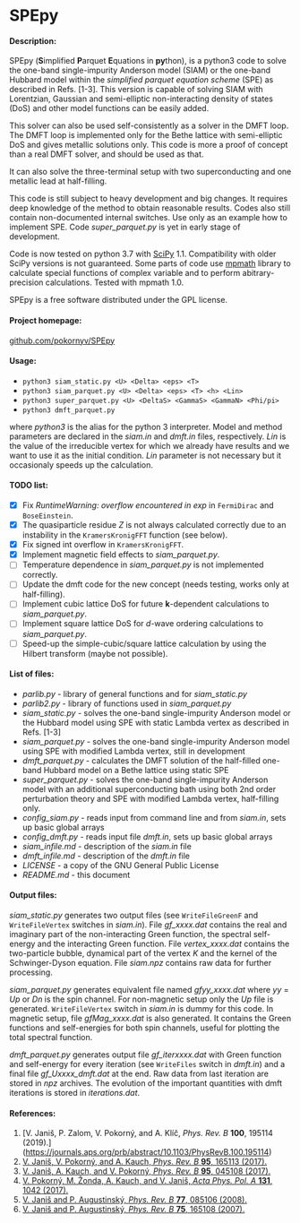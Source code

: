 SPEpy
=====
#### Description:

SPEpy (**S**implified **P**arquet **E**quations in **py**thon), is a python3 code to solve 
the one-band single-impurity Anderson model (SIAM) or the one-band Hubbard model within the 
_simplified parquet equation scheme_ (SPE) as described in Refs. [1-3].
This version is capable of solving SIAM with Lorentzian, Gaussian and semi-elliptic
non-interacting density of states (DoS) and other model functions can be easily added.  

This solver can also be used self-consistently as a solver in the DMFT loop. 
The DMFT loop is implemented only for the Bethe lattice with semi-elliptic DoS and gives metallic 
solutions only. This code is more a proof of concept than a real DMFT solver, and should be used 
as that.  

It can also solve the three-terminal setup with two superconducting and one metallic lead at half-filling.  

This code is still subject to heavy development and big changes. 
It requires deep knowledge of the method to obtain reasonable results. 
Codes also still contain non-documented internal switches. 
Use only as an example how to implement SPE. Code *super_parquet.py* is yet in early stage 
of development.  

Code is now tested on python 3.7 with [SciPy](https://www.scipy.org) 1.1. 
Compatibility with older SciPy versions is not guaranteed. 
Some parts of code use [mpmath](http://mpmath.org) library to calculate special functions 
of complex variable and to perform abitrary-precision calculations. Tested with mpmath 1.0.

SPEpy is a free software distributed under the GPL license.

#### Project homepage:
[github.com/pokornyv/SPEpy](https://github.com/pokornyv/SPEpy)

#### Usage:
- `python3 siam_static.py <U> <Delta> <eps> <T>`  
- `python3 siam_parquet.py <U> <Delta> <eps> <T> <h> <Lin>`  
- `python3 super_parquet.py <U> <DeltaS> <GammaS> <GammaN> <Phi/pi>`  
- `python3 dmft_parquet.py`  

where *python3* is the alias for the python 3 interpreter. Model and method parameters are declared 
in the *siam.in* and *dmft.in* files, respectively. *Lin* is the value of the irreducible vertex 
for which we already have results and we want to use it as the initial condition. 
*Lin* parameter is not necessary but it occasionaly speeds up the calculation.

#### TODO list:
- [x] Fix *RuntimeWarning: overflow encountered in exp* in `FermiDirac` and `BoseEinstein`.
- [x] The quasiparticle residue *Z* is not always calculated correctly due to an instability in the 
`KramersKronigFFT` function (see below).
- [x] Fix signed int overflow in `KramersKronigFFT`.
- [x] Implement magnetic field effects to *siam_parquet.py*.
- [ ] Temperature dependence in *siam_parquet.py* is not implemented correctly.
- [ ] Update the dmft code for the new concept (needs testing, works only at half-filling).
- [ ] Implement cubic lattice DoS for future **k**-dependent calculations to *siam_parquet.py*.
- [ ] Implement square lattice DoS for *d*-wave ordering calculations to *siam_parquet.py*.
- [ ] Speed-up the simple-cubic/square lattice calculation by using the Hilbert transform 
(maybe not possible).

#### List of files:
- *parlib.py* - library of general functions and for *siam_static.py*
- *parlib2.py* - library of functions used in *siam_parquet.py*
- *siam_static.py* - solves the one-band single-impurity Anderson model or the Hubbard model using 
SPE with static Lambda vertex as described in Refs. [1-3]
- *siam_parquet.py* - solves the one-band single-impurity Anderson model using SPE with modified 
Lambda vertex, still in development
- *dmft_parquet.py* - calculates the DMFT solution of the half-filled one-band Hubbard model 
on a Bethe lattice using static SPE
- *super_parquet.py* - solves the one-band single-impurity Anderson model with an additional superconducting
bath using both 2nd order perturbation theory and SPE with modified Lambda vertex, half-filling only.
- *config_siam.py* - reads input from command line and from *siam.in*, sets up basic global arrays
- *config_dmft.py* - reads input file *dmft.in*, sets up basic global arrays
- *siam_infile.md* - description of the *siam.in* file
- *dmft_infile.md* - description of the *dmft.in* file
- *LICENSE* - a copy of the GNU General Public License
- *README.md* - this document

#### Output files:
*siam_static.py* generates two output files (see `WriteFileGreenF` and `WriteFileVertex` 
switches in *siam.in*). File *gf_xxxx.dat* contains the real and imaginary part of the 
non-interacting Green function, the spectral self-energy and the interacting Green function. 
File *vertex_xxxx.dat* contains the two-particle bubble, dynamical part of the vertex *K* and the 
kernel of the Schwinger-Dyson equation. File *siam.npz* contains raw data for further processing.

*siam_parquet.py* generates equivalent file named *gfyy_xxxx.dat* where *yy* = *Up* or *Dn* is 
the spin channel. For non-magnetic setup only the *Up* file is generated. `WriteFileVertex` switch 
in *siam.in* is dummy for this code. In magnetic setup, file *gfMag_xxxx.dat* is also generated. 
It contains the Green functions and self-energies for both spin channels, useful for plotting 
the total spectral function.

*dmft_parquet.py* generates output file *gf_iterxxxx.dat* with Green function and self-energy 
for every iteration (see `WriteFiles` switch in *dmft.in*) and a final file *gf_Uxxxx_dmft.dat* 
at the end. Raw data from last iteration are stored in *npz* archives. The evolution of the 
important quantities with dmft iterations is stored in *iterations.dat*.

#### References:
1. [V. Janiš, P. Zalom, V. Pokorný, and A. Klíč, *Phys. Rev. B* **100**, 195114 (2019).] (https://journals.aps.org/prb/abstract/10.1103/PhysRevB.100.195114)
2. [V. Janiš, V. Pokorný, and A. Kauch, *Phys. Rev. B* **95**, 165113 (2017).](http://journals.aps.org/prb/abstract/10.1103/PhysRevB.95.045108)
3. [V. Janiš, A. Kauch, and V. Pokorný, *Phys. Rev. B* **95**, 045108 (2017).](http://journals.aps.org/prb/abstract/10.1103/PhysRevB.95.165113)
4. [V. Pokorný, M. Žonda, A. Kauch, and V. Janiš, *Acta Phys. Pol. A* **131**, 1042 (2017).](http://doi.org/10.12693/APhysPolA.131.1042)
5. [V. Janiš and P. Augustinský, *Phys. Rev. B* **77**, 085106 (2008).](https://doi.org/10.1103/PhysRevB.77.085106)
6. [V. Janiš and P. Augustinský, *Phys. Rev. B* **75**, 165108 (2007).](https://doi.org/10.1103/PhysRevB.75.165108)

